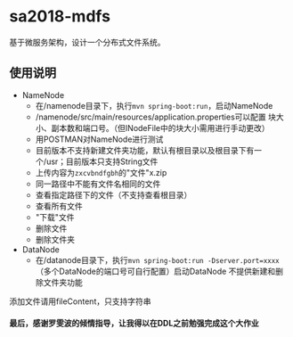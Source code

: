 # sa2018-mdfs
基于微服务架构，设计一个分布式文件系统。

## 使用说明
- NameNode
    - 在/namenode目录下，执行`mvn spring-boot:run`，启动NameNode
    - /namenode/src/main/resources/application.properties可以配置
    块大小、副本数和端口号。（但INodeFile中的块大小需用进行手动更改）
    - 用POSTMAN对NameNode进行测试
    - 目前版本不支持新建文件夹功能，默认有根目录以及根目录下有一个/usr；目前版本只支持String文件
    - 上传内容为`zxcvbndfgbh`的"文件"x.zip
    - 同一路径中不能有文件名相同的文件
    - 查看指定路径下的文件（不支持查看根目录）
    - 查看所有文件
    - "下载"文件
    - 删除文件
    - 删除文件夹
- DataNode
    - 在/datanode目录下，执行`mvn spring-boot:run -Dserver.port=xxxx`（多个DataNode的端口号可自行配置）启动DataNode
不提供新建和删除文件夹功能

添加文件请用fileContent，只支持字符串


#### 最后，感谢罗雯波的倾情指导，让我得以在DDL之前勉强完成这个大作业
